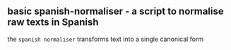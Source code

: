 ## basic  spanish-normaliser - a script to normalise raw texts in Spanish

the `spanish normaliser` transforms text into a single canonical form


